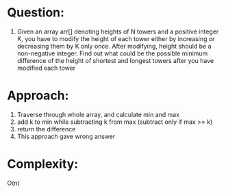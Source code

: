 # Question:
1. Given an array arr[] denoting heights of N towers and a positive integer K, you have to modify the height of each tower either by increasing or decreasing them by K only once. After modifying, height should be a non-negative integer. 
Find out what could be the possible minimum difference of the height of shortest and longest towers after you have modified each tower

# Approach:
1. Traverse through whole array, and calculate min and max
2. add k to min while subtracting k from max (subtract only if max >= k)
3. return the difference
4. This approach gave wrong answer

# Complexity:
O(n)